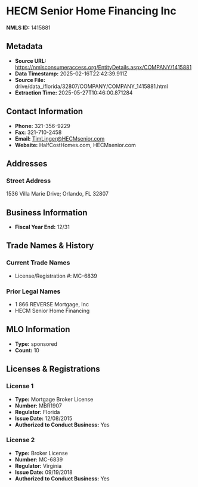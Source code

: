 # HECM Senior Home Financing Inc

**NMLS ID:** 1415881

## Metadata
- **Source URL:** https://nmlsconsumeraccess.org/EntityDetails.aspx/COMPANY/1415881
- **Data Timestamp:** 2025-02-16T22:42:39.911Z
- **Source File:** drive/data_/florida/32807/COMPANY/COMPANY_1415881.html
- **Extraction Time:** 2025-05-27T10:46:00.871284

## Contact Information
- **Phone:** 321-356-9229
- **Fax:** 321-710-2458
- **Email:** TimLinger@HECMsenior.com
- **Website:** HalfCostHomes.com, HECMsenior.com

## Addresses
### Street Address
1536 Villa Marie Drive; Orlando, FL 32807

## Business Information
- **Fiscal Year End:** 12/31

## Trade Names & History
### Current Trade Names
- License/Registration #: MC-6839

### Prior Legal Names
- 1 866 REVERSE Mortgage, Inc
- HECM Senior Home Financing

## MLO Information
- **Type:** sponsored
- **Count:** 10

## Licenses & Registrations

### License 1
- **Type:** Mortgage Broker License
- **Number:** MBR1907
- **Regulator:** Florida
- **Issue Date:** 12/08/2015
- **Authorized to Conduct Business:** Yes

### License 2
- **Type:** Broker License
- **Number:** MC-6839
- **Regulator:** Virginia
- **Issue Date:** 09/19/2018
- **Authorized to Conduct Business:** Yes
